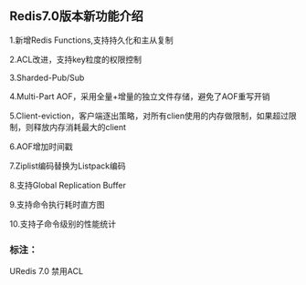 ## Redis7.0版本新功能介绍

1.新增Redis Functions,支持持久化和主从复制

2.ACL改进，支持key粒度的权限控制

3.Sharded-Pub/Sub

4.Multi-Part AOF，采用全量+增量的独立文件存储，避免了AOF重写开销

5.Client-eviction，客户端逐出策略，对所有clien使用的内存做限制，如果超过限制，则释放内存消耗最大的client

6.AOF增加时间戳

7.Ziplist编码替换为Listpack编码

8.支持Global Replication Buffer

9.支持命令执行耗时直方图

10.支持子命令级别的性能统计


### 标注：

URedis 7.0 禁用ACL

